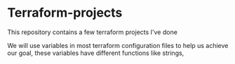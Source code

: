 # Terraform-projects
This repository contains a few terraform projects I've done 

We will use variables in most terraform configuration files to help us achieve our goal, these variables have different functions like strings,
